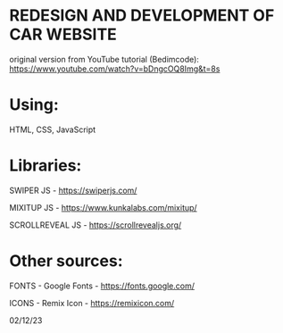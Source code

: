 REDESIGN AND DEVELOPMENT OF CAR WEBSITE
=
original version from YouTube tutorial (Bedimcode): https://www.youtube.com/watch?v=bDngcOQ8Img&t=8s


Using: 
===
HTML, CSS, JavaScript


Libraries:
==
SWIPER JS - https://swiperjs.com/

MIXITUP JS - https://www.kunkalabs.com/mixitup/

SCROLLREVEAL JS - https://scrollrevealjs.org/



Other sources:
==
FONTS - Google Fonts - https://fonts.google.com/

ICONS - Remix Icon - https://remixicon.com/

02/12/23
